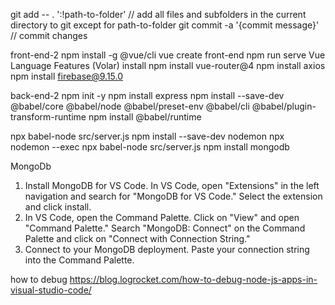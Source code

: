 
git add -- . ':!path-to-folder' // add all files and subfolders in the current directory to git except for path-to-folder
git commit -a '{commit message}' // commit changes



front-end-2
npm install -g @vue/cli
vue create front-end
npm run serve
Vue Language Features (Volar) install
npm install vue-router@4
npm install axios
npm install firebase@9.15.0

back-end-2
npm init -y
npm install express
npm install --save-dev @babel/core @babel/node @babel/preset-env @babel/cli @babel/plugin-transform-runtime
npm install @babel/runtime

npx babel-node src/server.js
npm install --save-dev nodemon
npx nodemon --exec npx babel-node src/server.js
npm install mongodb


MongoDb
1. Install MongoDB for VS Code.
In VS Code, open "Extensions" in the left navigation and search for "MongoDB for VS Code." Select the extension and click install.
2. In VS Code, open the Command Palette.
Click on "View" and open "Command Palette."
Search "MongoDB: Connect" on the Command Palette and click on "Connect with Connection String."
3. Connect to your MongoDB deployment.
Paste your connection string into the Command Palette.

how to debug https://blog.logrocket.com/how-to-debug-node-js-apps-in-visual-studio-code/

